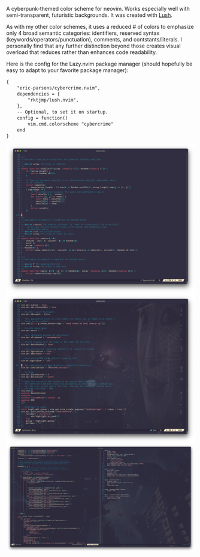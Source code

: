 A cyberpunk-themed color scheme for neovim. Works especially well with
semi-transparent, futuristic backgrounds. It was created with
[Lush](http://git.io/lush.nvim).

As with my other color schemes, it uses a reduced # of colors to emphasize only
4 broad semantic categories: identifiers, reserved syntax
(keywords/operators/punctuation), comments, and contstants/literals. I
personally find that any further distinction beyond those creates visual
overload that reduces rather than enhances code readability.

Here is the config for the Lazy.nvim package manager (should hopefully be easy
to adapt to your favorite package manager):

```
{
    "eric-parsons/cybercrime.nvim",
    dependencies = {
        "rktjmp/lush.nvim",
    },
    -- Optional, to set it on startup.
    config = function()
        vim.cmd.colorscheme "cybercrime"
    end
}
```

![Screenshot 1](screenshots/cybercrime1.png)
![Screenshot 2](screenshots/cybercrime2.png)
![Screenshot 3](screenshots/cybercrime3.png)
